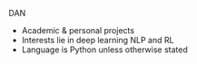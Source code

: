 DAN
- Academic & personal projects
- Interests lie in deep learning NLP and RL
- Language is Python unless otherwise stated
